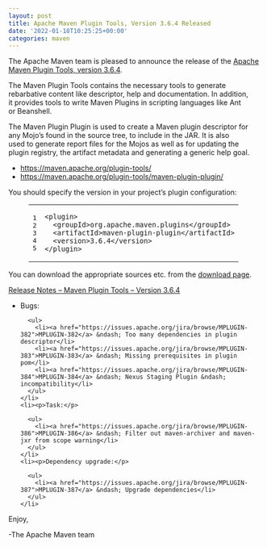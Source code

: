```yaml
---
layout: post
title: Apache Maven Plugin Tools, Version 3.6.4 Released
date: '2022-01-18T10:25:25+00:00'
categories: maven
---
```

<div class="entry-content"><p>The Apache Maven team is pleased to announce the release of the
  <a href="https://maven.apache.org/plugin-tools/">Apache Maven Plugin Tools, version 3.6.4</a>.</p>

  <p>The Maven Plugin Tools contains the necessary tools to generate<br/>
    rebarbative content like descriptor, help and documentation. In addition,<br/>
    it provides tools to write Maven Plugins in scripting languages like Ant<br/>
    or Beanshell.</p>

  <p>The Maven Plugin Plugin is used to create a Maven plugin descriptor for<br/>
    any Mojo&rsquo;s found in the source tree, to include in the JAR. It is also<br/>
    used to generate report files for the Mojos as well as for updating the<br/>
    plugin registry, the artifact metadata and generating a generic help goal.</p>

  <ul>
    <li><a href="https://maven.apache.org/plugin-tools/">https://maven.apache.org/plugin-tools/</a></li>
    <li><a href="https://maven.apache.org/plugin-tools/maven-plugin-plugin/">https://maven.apache.org/plugin-tools/maven-plugin-plugin/</a></li>
  </ul>


  <p>You should specify the version in your project&rsquo;s plugin configuration:</p>

  <figure class='code'><figcaption><span></span></figcaption><div class="highlight"><table><tr><td class="gutter"><pre class="line-numbers"><span class='line-number'>1</span>
<span class='line-number'>2</span>
<span class='line-number'>3</span>
<span class='line-number'>4</span>
<span class='line-number'>5</span>
</pre></td><td class='code'><pre><code class='xml'><span class='line'><span class="nt">&lt;plugin&gt;</span>
</span><span class='line'>  <span class="nt">&lt;groupId&gt;</span>org.apache.maven.plugins<span class="nt">&lt;/groupId&gt;</span>
</span><span class='line'>  <span class="nt">&lt;artifactId&gt;</span>maven-plugin-plugin<span class="nt">&lt;/artifactId&gt;</span>
</span><span class='line'>  <span class="nt">&lt;version&gt;</span>3.6.4<span class="nt">&lt;/version&gt;</span>
</span><span class='line'><span class="nt">&lt;/plugin&gt;</span>
</span></code></pre></td></tr></table></div></figure>


  <p>You can download the appropriate sources etc. from the <a href="https://maven.apache.org/plugins-tools/download.cgi">download page</a>.</p>

  <!-- more -->


  <p><a href="https://issues.apache.org/jira/secure/ReleaseNote.jspa?projectId=12317820&amp;version=12351222">Release Notes &ndash; Maven Plugin Tools &ndash; Version 3.6.4</a></p>

  <ul>
    <li><p>Bugs:</p>

      <ul>
        <li><a href="https://issues.apache.org/jira/browse/MPLUGIN-382">MPLUGIN-382</a> &ndash; Too many dependencies in plugin descriptor</li>
        <li><a href="https://issues.apache.org/jira/browse/MPLUGIN-383">MPLUGIN-383</a> &ndash; Missing prerequisites in plugin pom</li>
        <li><a href="https://issues.apache.org/jira/browse/MPLUGIN-384">MPLUGIN-384</a> &ndash; Nexus Staging Plugin &ndash; incompatibility</li>
      </ul>
    </li>
    <li><p>Task:</p>

      <ul>
        <li><a href="https://issues.apache.org/jira/browse/MPLUGIN-386">MPLUGIN-386</a> &ndash; Filter out maven-archiver and maven-jxr from scope warning</li>
      </ul>
    </li>
    <li><p>Dependency upgrade:</p>

      <ul>
        <li><a href="https://issues.apache.org/jira/browse/MPLUGIN-387">MPLUGIN-387</a> &ndash; Upgrade dependencies</li>
      </ul>
    </li>
  </ul>


  <p>Enjoy,</p>

  <p>-The Apache Maven team</p>
</div>
